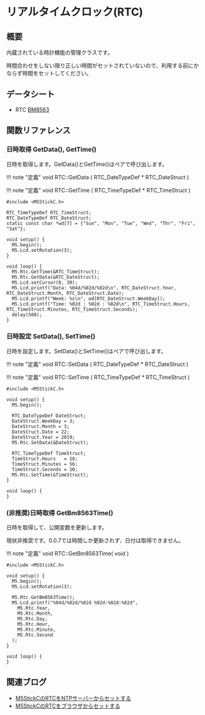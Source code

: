 # リアルタイムクロック(RTC)

## 概要

内蔵されている時計機能の管理クラスです。

時間合わせをしない限り正しい時間がセットされていないので、利用する前にかならず時間をセットしてください。

## データシート
- RTC [BM8563](http://www.belling.com.cn/media/file_object/bel_product/BM8563/datasheet/BM8563_V1.1_cn.pdf)

## 関数リファレンス

### 日時取得 GetData(), GetTime()

日時を取得します。GetData()とGetTime()はペアで呼び出します。

!!! note "定義"
	void RTC::GetData	(	RTC_DateTypeDef * 	RTC_DateStruct	)

!!! note "定義"
	void RTC::GetTime	(	RTC_TimeTypeDef * 	RTC_TimeStruct	)

```
#include <M5StickC.h>

RTC_TimeTypeDef RTC_TimeStruct;
RTC_DateTypeDef RTC_DateStruct;
static const char *wd[7] = {"Sun", "Mon", "Tue", "Wed", "Thr", "Fri", "Sat"};

void setup() {
  M5.begin();
  M5.Lcd.setRotation(3);
}

void loop() {
  M5.Rtc.GetTime(&RTC_TimeStruct);
  M5.Rtc.GetData(&RTC_DateStruct);
  M5.Lcd.setCursor(0, 30);
  M5.Lcd.printf("Data: %04d/%02d/%02d\n", RTC_DateStruct.Year, RTC_DateStruct.Month, RTC_DateStruct.Date);
  M5.Lcd.printf("Week: %s\n", wd[RTC_DateStruct.WeekDay]);
  M5.Lcd.printf("Time: %02d : %02d : %02d\n", RTC_TimeStruct.Hours, RTC_TimeStruct.Minutes, RTC_TimeStruct.Seconds);
  delay(500);
}
```

### 日時設定 SetData(), SetTime()

日時を設定します。SetData()とSetTime()はペアで呼び出します。

!!! note "定義"
	void RTC::SetData	(	RTC_DateTypeDef * 	RTC_DateStruct	)

!!! note "定義"
	void RTC::SetTime	(	RTC_TimeTypeDef * 	RTC_TimeStruct	)

```
#include <M5StickC.h>

void setup() {
  M5.begin();

  RTC_DateTypeDef DateStruct;
  DateStruct.WeekDay = 3;
  DateStruct.Month = 3;
  DateStruct.Date = 22;
  DateStruct.Year = 2019;
  M5.Rtc.SetData(&DateStruct);

  RTC_TimeTypeDef TimeStruct;
  TimeStruct.Hours   = 18;
  TimeStruct.Minutes = 56;
  TimeStruct.Seconds = 10;
  M5.Rtc.SetTime(&TimeStruct);
}

void loop() {
}
```

### (非推奨)日時取得 GetBm8563Time()

日時を取得して、公開変数を更新します。

現状非推奨です。0.0.7では時間しか更新されず、日付は取得できません。

!!! note "定義"
	void RTC::GetBm8563Time( void )

```
#include <M5StickC.h>
 
void setup() {
  M5.begin();
  M5.Lcd.setRotation(3);

  M5.Rtc.GetBm8563Time();
  M5.Lcd.printf("%04d/%02d/%02d %02d:%02d:%02d",
    M5.Rtc.Year,
    M5.Rtc.Month,
    M5.Rtc.Day,
    M5.Rtc.Hour,
    M5.Rtc.Minute,
    M5.Rtc.Second
  );  
}
 
void loop() {
}
```



## 関連ブログ

- [M5StickCのRTCをNTPサーバーからセットする](https://lang-ship.com/blog/?p=563)
- [M5StickCのRTCをブラウザからセットする](https://lang-ship.com/blog/?p=566)
